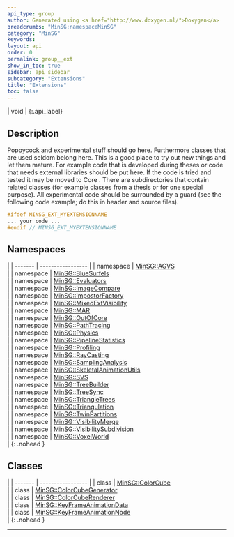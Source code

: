 ```yaml
---
api_type: group
author: Generated using <a href="http://www.doxygen.nl/">Doxygen</a>
breadcrumbs: "MinSG:namespaceMinSG"
category: "MinSG"
keywords: 
layout: api
order: 0
permalink: group__ext
show_in_toc: true
sidebar: api_sidebar
subcategory: "Extensions"
title: "Extensions"
toc: false
---
```


| void |
{:.api_label}

## Description



Poppycock and experimental stuff should go here. Furthermore classes that are used seldom belong here. This is a good place to try out new things and let them mature. For example code that is developed during theses or code that needs external libraries should be put here. If the code is tried and tested it may be moved to Core . There are subdirectories that contain related classes (for example classes from a thesis or for one special purpose). All experimental code should be surrounded by a guard (see the following code example; do this in header and source files).

```cpp
#ifdef MINSG_EXT_MYEXTENSIONNAME
... your code ...
#endif // MINSG_EXT_MYEXTENSIONNAME

```




## Namespaces

|
| ------- | ----------------- |
| namespace | [MinSG::AGVS](namespaceMinSG_1_1AGVS) <br/>  |
| namespace | [MinSG::BlueSurfels](namespaceMinSG_1_1BlueSurfels) <br/>  |
| namespace | [MinSG::Evaluators](namespaceMinSG_1_1Evaluators) <br/>  |
| namespace | [MinSG::ImageCompare](namespaceMinSG_1_1ImageCompare) <br/>  |
| namespace | [MinSG::ImpostorFactory](namespaceMinSG_1_1ImpostorFactory) <br/>  |
| namespace | [MinSG::MixedExtVisibility](namespaceMinSG_1_1MixedExtVisibility) <br/>  |
| namespace | [MinSG::MAR](namespaceMinSG_1_1MAR) <br/>  |
| namespace | [MinSG::OutOfCore](namespaceMinSG_1_1OutOfCore) <br/>  |
| namespace | [MinSG::PathTracing](namespaceMinSG_1_1PathTracing) <br/>  |
| namespace | [MinSG::Physics](namespaceMinSG_1_1Physics) <br/>  |
| namespace | [MinSG::PipelineStatistics](namespaceMinSG_1_1PipelineStatistics) <br/>  |
| namespace | [MinSG::Profiling](namespaceMinSG_1_1Profiling) <br/>  |
| namespace | [MinSG::RayCasting](namespaceMinSG_1_1RayCasting) <br/>  |
| namespace | [MinSG::SamplingAnalysis](namespaceMinSG_1_1SamplingAnalysis) <br/>  |
| namespace | [MinSG::SkeletalAnimationUtils](namespaceMinSG_1_1SkeletalAnimationUtils) <br/>  |
| namespace | [MinSG::SVS](namespaceMinSG_1_1SVS) <br/>  |
| namespace | [MinSG::TreeBuilder](namespaceMinSG_1_1TreeBuilder) <br/>  |
| namespace | [MinSG::TreeSync](namespaceMinSG_1_1TreeSync) <br/>  |
| namespace | [MinSG::TriangleTrees](namespaceMinSG_1_1TriangleTrees) <br/>  |
| namespace | [MinSG::Triangulation](namespaceMinSG_1_1Triangulation) <br/>  |
| namespace | [MinSG::TwinPartitions](namespaceMinSG_1_1TwinPartitions) <br/>  |
| namespace | [MinSG::VisibilityMerge](namespaceMinSG_1_1VisibilityMerge) <br/>  |
| namespace | [MinSG::VisibilitySubdivision](namespaceMinSG_1_1VisibilitySubdivision) <br/>  |
| namespace | [MinSG::VoxelWorld](namespaceMinSG_1_1VoxelWorld) <br/>  |
{: .nohead }


## Classes

|
| ------- | ----------------- |
| class | [MinSG::ColorCube](classMinSG_1_1ColorCube) <br/>  |
| class | [MinSG::ColorCubeGenerator](classMinSG_1_1ColorCubeGenerator) <br/>  |
| class | [MinSG::ColorCubeRenderer](classMinSG_1_1ColorCubeRenderer) <br/>  |
| class | [MinSG::KeyFrameAnimationData](classMinSG_1_1KeyFrameAnimationData) <br/>  |
| class | [MinSG::KeyFrameAnimationNode](classMinSG_1_1KeyFrameAnimationNode) <br/>  |
{: .nohead }


-------------------------------------------------------------------

